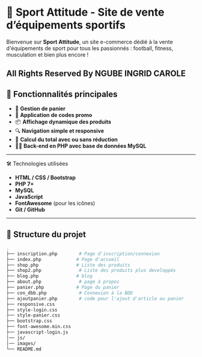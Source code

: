 # 🏀 Sport Attitude - Site de vente d’équipements sportifs

Bienvenue sur **Sport Attitude**, un site e-commerce dédié à la vente d'équipements de sport pour tous les passionnés : football, fitness, musculation et bien plus encore !


All Rights Reserved By NGUBE INGRID CAROLE
---

## 🚀 Fonctionnalités principales

- 🛒 **Gestion de panier**
- 🎁 **Application de codes promo**
- 📦 **Affichage dynamique des produits**
- 🔍 **Navigation simple et responsive**
- 🧾 **Calcul du total avec ou sans réduction**
- 🧑‍💻 **Back-end en PHP avec base de données MySQL**

---

 🛠️ Technologies utilisées

- **HTML / CSS / Bootstrap**
- **PHP 7+**
- **MySQL**
- **JavaScript**
- **FontAwesome** (pour les icônes)
- **Git / GitHub**

---

## 📂 Structure du projet

```bash
.
├── inscription.php        # Page d'inscription/connexion
├── index.php             # Page d'accueil
├── shop.php              # Liste des produits
├── shop2.php              # Liste des produits plus developpés
├── blog.php              # blog
├── about.php              # page à propos
├── panier.php            # Page du panier
├── con_dbb.php            # Connexion à la BDD
├── ajoutpanier.php        # code pour l'ajout d'article au panier
├── responsive.css              
├── style-login.css            
├── style-panier.css            
├── bootstrap.css
├── font-awesome.min.css
├── javascript-login.js
│── js/
│── images/
└── README.md
